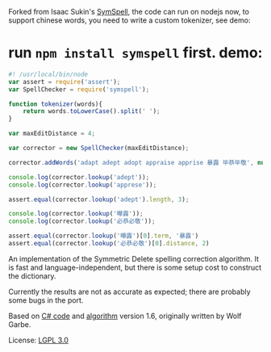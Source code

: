 Forked from Isaac Sukin's [SymSpell](https://github.com/IceCreamYou/SymSpell), the code can run on nodejs now, to support chinese words, you need to write a custom tokenizer, see demo:

run `npm install symspell` first.
demo:
=====
```js
#! /usr/local/bin/node
var assert = require('assert');
var SpellChecker = require('symspell');

function tokenizer(words){
    return words.toLowerCase().split(' ');
}

var maxEditDistance = 4;

var corrector = new SpellChecker(maxEditDistance);

corrector.addWords('adapt adept adopt appraise apprise 暴露 毕恭毕敬', null, tokenizer);

console.log(corrector.lookup('adept'));
console.log(corrector.lookup('apprese'));

assert.equal(corrector.lookup('adept').length, 3);

console.log(corrector.lookup('曝露'));
console.log(corrector.lookup('必恭必敬'));

assert.equal(corrector.lookup('曝露')[0].term, '暴露')
assert.equal(corrector.lookup('必恭必敬')[0].distance, 2)
```

An implementation of the Symmetric Delete spelling correction algorithm.
It is fast and language-independent, but there is some setup cost to construct
the dictionary.

Currently the results are not as accurate as expected; there are probably some
bugs in the port.

Based on [C# code](http://blog.faroo.com/2012/06/24/1000x-faster-spelling-correction-source-code-released/)
and [algorithm](http://blog.faroo.com/2012/06/07/improved-edit-distance-based-spelling-correction/)
version 1.6, originally written by Wolf Garbe.

License: [LGPL 3.0](http://www.opensource.org/licenses/LGPL-3.0)


